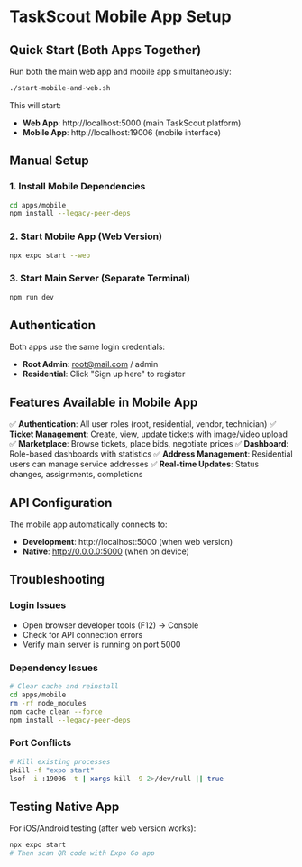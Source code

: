 # TaskScout Mobile App Setup

## Quick Start (Both Apps Together)

Run both the main web app and mobile app simultaneously:

```bash
./start-mobile-and-web.sh
```

This will start:
- **Web App**: http://localhost:5000 (main TaskScout platform)  
- **Mobile App**: http://localhost:19006 (mobile interface)

## Manual Setup

### 1. Install Mobile Dependencies
```bash
cd apps/mobile
npm install --legacy-peer-deps
```

### 2. Start Mobile App (Web Version)
```bash
npx expo start --web
```

### 3. Start Main Server (Separate Terminal)
```bash
npm run dev
```

## Authentication

Both apps use the same login credentials:
- **Root Admin**: root@mail.com / admin
- **Residential**: Click "Sign up here" to register

## Features Available in Mobile App

✅ **Authentication**: All user roles (root, residential, vendor, technician)
✅ **Ticket Management**: Create, view, update tickets with image/video upload
✅ **Marketplace**: Browse tickets, place bids, negotiate prices
✅ **Dashboard**: Role-based dashboards with statistics
✅ **Address Management**: Residential users can manage service addresses
✅ **Real-time Updates**: Status changes, assignments, completions

## API Configuration

The mobile app automatically connects to:
- **Development**: http://localhost:5000 (when web version)
- **Native**: http://0.0.0.0:5000 (when on device)

## Troubleshooting

### Login Issues
- Open browser developer tools (F12) → Console
- Check for API connection errors
- Verify main server is running on port 5000

### Dependency Issues
```bash
# Clear cache and reinstall
cd apps/mobile
rm -rf node_modules
npm cache clean --force
npm install --legacy-peer-deps
```

### Port Conflicts
```bash
# Kill existing processes
pkill -f "expo start"
lsof -i :19006 -t | xargs kill -9 2>/dev/null || true
```

## Testing Native App

For iOS/Android testing (after web version works):
```bash
npx expo start
# Then scan QR code with Expo Go app
```